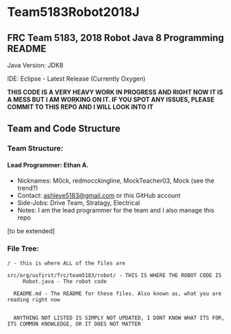 # Team5183Robot2018J
## FRC Team 5183, 2018 Robot Java 8 Programming README

Java Version: JDK8

IDE: Eclipse - Latest Release (Currently Oxygen)


**THIS CODE IS A VERY HEAVY WORK IN PROGRESS AND RIGHT NOW IT IS A MESS BUT I AM WORKING ON IT. IF YOU SPOT ANY ISSUES, PLEASE COMMIT TO THIS REPO AND I WILL LOOK INTO IT**


## Team and Code Structure

### Team Structure:

#### Lead Programmer: Ethan A.
- Nicknames: M0ck, redmocckingline, MockTeacher03, Mock (see the trend?)
- Contact: ashleye5183@gmail.com or this GitHub account
- Side-Jobs: Drive Team, Stratagy, Electrical
- Notes: I am the lead programmer for the team and I also manage this repo


[to be extended]



### File Tree: 

```
/ - this is where ALL of the files are

src/org/usfirst/frc/team5183/robot/ - THIS IS WHERE THE ROBOT CODE IS
     Robot.java - The robot code
  
  README.md - The README for these files. Also known as, what you are reading right now
  
  
  ANYTHING NOT LISTED IS SIMPLY NOT UPDATED, I DONT KNOW WHAT ITS FOR, ITS COMMON KNOWLEDGE, OR IT DOES NOT MATTER
```

